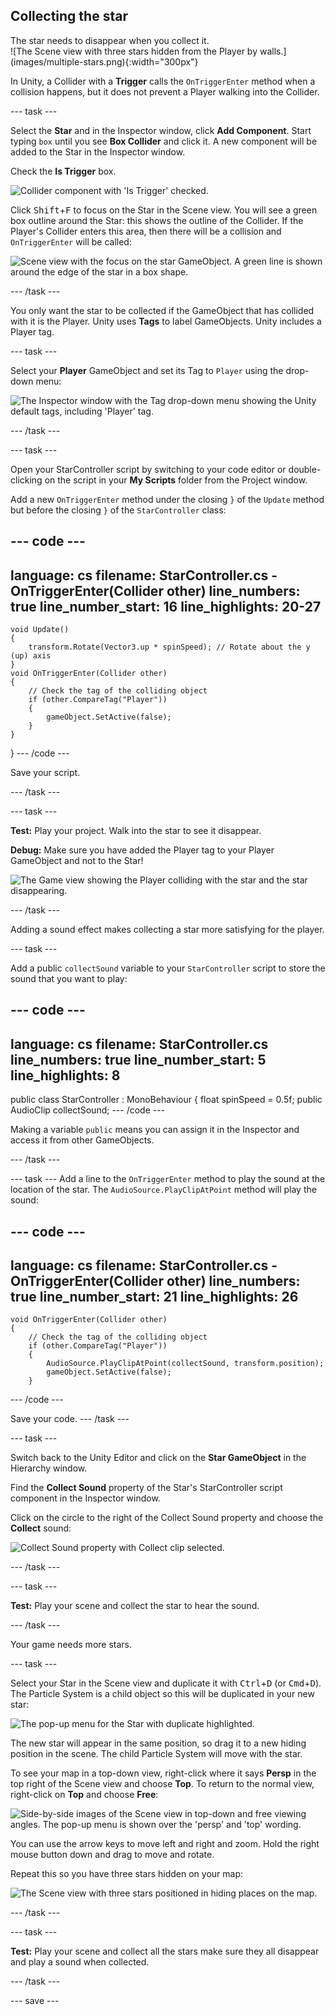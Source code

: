 ## Collecting the star

<div style="display: flex; flex-wrap: wrap">
<div style="flex-basis: 200px; flex-grow: 1; margin-right: 15px;">
The star needs to disappear when you collect it. 
</div>
<div>
![The Scene view with three stars hidden from the Player by walls.](images/multiple-stars.png){:width="300px"}
</div>
</div>

In Unity, a Collider with a **Trigger** calls the `OnTriggerEnter` method when a collision happens, but it does not prevent a Player walking into the Collider. 

--- task ---

Select the **Star** and in the Inspector window, click **Add Component**. Start typing `box` until you see **Box Collider** and click it. A new component will be added to the Star in the Inspector window.

Check the **Is Trigger** box.

![Collider component with 'Is Trigger' checked.](images/collider-trigger.png)

Click <kbd>Shift</kbd>+<kbd>F</kbd> to focus on the Star in the Scene view. You will see a green box outline around the Star: this shows the outline of the Collider. If the Player's Collider enters this area, then there will be a collision and `OnTriggerEnter` will be called: 

![Scene view with the focus on the star GameObject. A green line is shown around the edge of the star in a box shape.](images/collider-star.png)

--- /task ---

You only want the star to be collected if the GameObject that has collided with it is the Player. Unity uses **Tags** to label GameObjects. Unity includes a Player tag.

--- task ---

Select your **Player** GameObject and set its Tag to `Player` using the drop-down menu:

![The Inspector window with the Tag drop-down menu showing the Unity default tags, including 'Player' tag.](images/tag-menu.png)

--- /task ---

--- task ---

Open your StarController script by switching to your code editor or double-clicking on the script in your **My Scripts** folder from the Project window.

Add a new `OnTriggerEnter` method under the closing `}` of the `Update` method but before the closing `}` of the `StarController` class:

--- code ---
---
language: cs
filename: StarController.cs - OnTriggerEnter(Collider other)
line_numbers: true
line_number_start: 16
line_highlights: 20-27
---
    void Update()
    {
        transform.Rotate(Vector3.up * spinSpeed); // Rotate about the y (up) axis
    }
    void OnTriggerEnter(Collider other)
    {
        // Check the tag of the colliding object
        if (other.CompareTag("Player"))
        {
            gameObject.SetActive(false);
        }
    }
}
--- /code ---

Save your script.

--- /task ---

--- task ---

**Test:** Play your project. Walk into the star to see it disappear. 

**Debug:** Make sure you have added the Player tag to your Player GameObject and not to the Star!

![The Game view showing the Player colliding with the star and the star disappearing.](images/collect-star.gif)

--- /task ---

Adding a sound effect makes collecting a star more satisfying for the player. 

--- task ---

Add a public `collectSound` variable to your `StarController` script to store the sound that you want to play:

--- code ---
---
language: cs
filename: StarController.cs
line_numbers: true
line_number_start: 5
line_highlights: 8
---
public class StarController : MonoBehaviour
{
    float spinSpeed = 0.5f;
    public AudioClip collectSound;
--- /code ---

Making a variable `public` means you can assign it in the Inspector and access it from other GameObjects.

--- /task ---

--- task ---
Add a line to the `OnTriggerEnter` method to play the sound at the location of the star. The `AudioSource.PlayClipAtPoint` method will play the sound: 

--- code ---
---
language: cs
filename: StarController.cs - OnTriggerEnter(Collider other)
line_numbers: true
line_number_start: 21
line_highlights: 26
---
    void OnTriggerEnter(Collider other)
    {
        // Check the tag of the colliding object
        if (other.CompareTag("Player"))
        {
            AudioSource.PlayClipAtPoint(collectSound, transform.position);
            gameObject.SetActive(false);
        }
--- /code ---

Save your code.
--- /task ---

--- task ---

Switch back to the Unity Editor and click on the **Star GameObject** in the Hierarchy window. 

Find the **Collect Sound** property of the Star's StarController script component in the Inspector window. 

Click on the circle to the right of the Collect Sound property and choose the **Collect** sound:

![Collect Sound property with Collect clip selected.](images/collect-sound-property.png)

--- /task ---

--- task ---

**Test:** Play your scene and collect the star to hear the sound.

--- /task ---

Your game needs more stars.

--- task ---

Select your Star in the Scene view and duplicate it with <kbd>Ctrl</kbd>+<kbd>D</kbd> (or <kbd>Cmd</kbd>+<kbd>D</kbd>). The Particle System is a child object so this will be duplicated in your new star:

![The pop-up menu for the Star with duplicate highlighted.](images/duplicate-star.png)

The new star will appear in the same position, so drag it to a new hiding position in the scene. The child Particle System will move with the star.

To see your map in a top-down view, right-click where it says **Persp** in the top right of the Scene view and choose **Top**. To return to the normal view, right-click on **Top** and choose **Free**:

![Side-by-side images of the Scene view in top-down and free viewing angles. The pop-up menu is shown over the 'persp' and 'top' wording.](images/different-views.png)

You can use the arrow keys to move left and right and zoom. Hold the right mouse button down and drag to move and rotate. 

Repeat this so you have three stars hidden on your map: 

![The Scene view with three stars positioned in hiding places on the map.](images/3-stars-added.png)

--- /task ---

--- task ---

**Test:** Play your scene and collect all the stars make sure they all disappear and play a sound when collected.

--- /task ---

--- save ---
